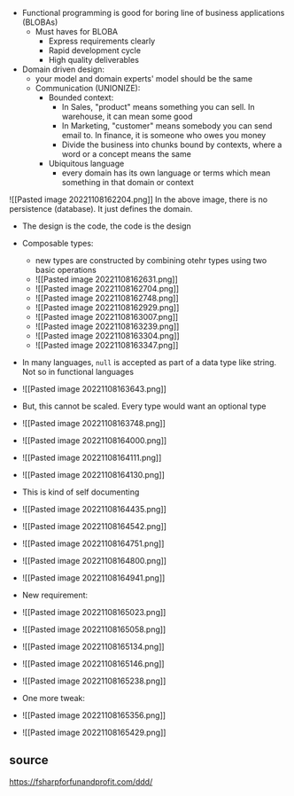 - Functional programming is good for boring line of business applications (BLOBAs)
	- Must haves for BLOBA
		- Express requirements clearly
		- Rapid development cycle
		- High quality deliverables
- Domain driven design:
	- your model and domain experts' model should be the same
	- Communication (UNIONIZE):
		- Bounded context:
			- In Sales, "product" means something you can sell. In warehouse, it can mean some good
			- In Marketing, "customer" means somebody you can send email to. In finance, it is someone who owes you money
			- Divide the business into chunks bound by contexts, where a word or a concept means the same
		- Ubiquitous language
			- every domain has its own language or terms which mean something in that domain or context

![[Pasted image 20221108162204.png]]
In the above image, there is no persistence (database). It just defines the domain.

- The design is the code, the code is the design
- Composable types:
	- new types are constructed by combining otehr types using two basic operations
	- ![[Pasted image 20221108162631.png]]
	- ![[Pasted image 20221108162704.png]]
	- ![[Pasted image 20221108162748.png]]
	- ![[Pasted image 20221108162929.png]]
	- ![[Pasted image 20221108163007.png]]
	- ![[Pasted image 20221108163239.png]]
	- ![[Pasted image 20221108163304.png]]
	- ![[Pasted image 20221108163347.png]]

- In many languages, `null` is accepted as part of a data type like string. Not so in functional languages
- ![[Pasted image 20221108163643.png]]
- But, this cannot be scaled. Every type would want an optional type
- ![[Pasted image 20221108163748.png]]
- ![[Pasted image 20221108164000.png]]
- ![[Pasted image 20221108164111.png]]
- ![[Pasted image 20221108164130.png]]
- This is kind of self documenting
- ![[Pasted image 20221108164435.png]]
- ![[Pasted image 20221108164542.png]]
- ![[Pasted image 20221108164751.png]]
- ![[Pasted image 20221108164800.png]]
- ![[Pasted image 20221108164941.png]]
- New requirement: 
- ![[Pasted image 20221108165023.png]]
- ![[Pasted image 20221108165058.png]]
- ![[Pasted image 20221108165134.png]]
- ![[Pasted image 20221108165146.png]]
- ![[Pasted image 20221108165238.png]]
- One more tweak:
- ![[Pasted image 20221108165356.png]]
- ![[Pasted image 20221108165429.png]]

## source
https://fsharpforfunandprofit.com/ddd/